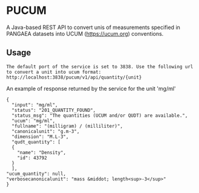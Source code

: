 # PUCUM
A Java-based REST API to convert unis of measurements specified in PANGAEA datasets into UCUM (https://ucum.org) conventions.

## Usage
```
The default port of the service is set to 3838. Use the following url to convert a unit into ucum format:
http://localhost:3838/pucum/v1/api/quantity/{unit}
```
An example of response returned by the service for the unit 'mg/ml'
```
{
  "input": "mg/ml",
  "status": "201_QUANTITY_FOUND",
  "status_msg": "The quantities (UCUM and/or QUDT) are available.",
  "ucum": "mg/ml",
  "fullname": "(milligram) / (milliliter)",
  "canonicalunit": "g.m-3",
  "dimension": "M.L-3",
  "qudt_quantity": [
  {
    "name": "Density",
    "id": 43792
  }
  ],
"ucum_quantity": null,
"verbosecanonicalunit": "mass &middot; length<sup>-3</sup>"
}
```
